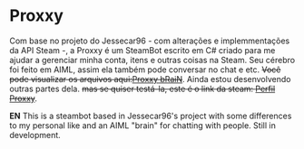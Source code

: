 # Proxxy

  Com base no projeto do Jessecar96 - com alterações e implemmentações da API Steam -, a Proxxy é um SteamBot escrito em C# criado para me ajudar a gerenciar minha conta, itens  e outras coisas na Steam. Seu cérebro foi feito em AIML, assim ela também pode conversar no chat e etc. ~~Você pode visualizar os arquivos aqui:[Proxxy bRaiN](https://github.com/lucas2109/ProxxyAIML)~~.
  Ainda estou desenvolvendo outras partes dela. ~~mas se quiser testá-la, este é o link da steam: [Perfil Proxxy](https://steamcommunity.com/id/proxxybot)~~.

**EN** This is a steambot based in Jessecar96's project with some differences to my personal like and an AIML "brain" for chatting with people. Still in development. 
